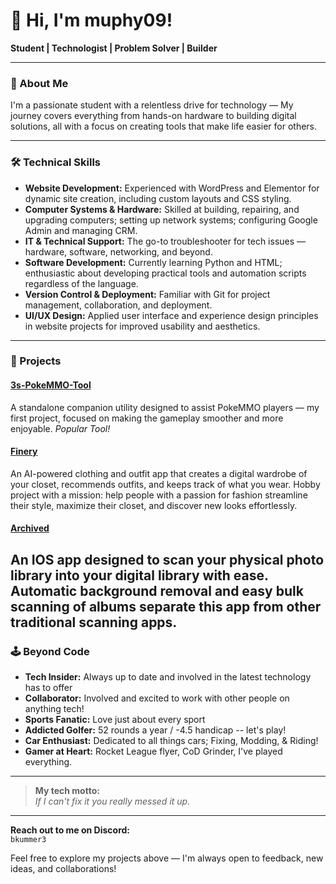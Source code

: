 # 👋 Hi, I'm muphy09!

**Student | Technologist | Problem Solver | Builder**

---

### 🚀 About Me

I'm a passionate student with a relentless drive for technology — My journey covers everything from hands-on hardware to building digital solutions, all with a focus on creating tools that make life easier for others.

---

### 🛠️ Technical Skills

- **Website Development:** Experienced with WordPress and Elementor for dynamic site creation, including custom layouts and CSS styling.
- **Computer Systems & Hardware:** Skilled at building, repairing, and upgrading computers; setting up network systems; configuring Google Admin and managing CRM.
- **IT & Technical Support:** The go-to troubleshooter for tech issues — hardware, software, networking, and beyond.
- **Software Development:** Currently learning Python and HTML; enthusiastic about developing practical tools and automation scripts regardless of the language.
- **Version Control & Deployment:** Familiar with Git for project management, collaboration, and deployment.
- **UI/UX Design:** Applied user interface and experience design principles in website projects for improved usability and aesthetics.

---

### 🌟 Projects

#### [3s-PokeMMO-Tool](https://github.com/muphy09/3s-PokeMMO-Tool)
A standalone companion utility designed to assist PokeMMO players — my first project, focused on making the gameplay smoother and more enjoyable. *Popular Tool!*

#### [Finery](https://github.com/muphy09/finery)
An AI-powered clothing and outfit app that creates a digital wardrobe of your closet, recommends outfits, and keeps track of what you wear. Hobby project with a mission: help people with a passion for fashion streamline their style, maximize their closet, and discover new looks effortlessly.

#### [Archived](https://github.com/muphy09/ArchivedIOS)
An IOS app designed to scan your physical photo library into your digital library with ease. Automatic background removal and easy bulk scanning of albums separate this app from other traditional scanning apps.
---

### 🕹️ Beyond Code

- **Tech Insider:** Always up to date and involved in the latest technology has to offer
- **Collaborator:** Involved and excited to work with other people on anything tech!
- **Sports Fanatic:** Love just about every sport
- **Addicted Golfer:** 52 rounds a year / -4.5 handicap -- let's play!
- **Car Enthusiast:** Dedicated to all things cars; Fixing, Modding, & Riding!
- **Gamer at Heart:** Rocket League flyer, CoD Grinder, I've played everything.

---

> **My tech motto:**  
> _If I can't fix it you really messed it up._

---

**Reach out to me on Discord:**  
`bkummer3`

Feel free to explore my projects above — I'm always open to feedback, new ideas, and collaborations! 
